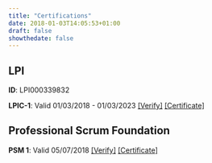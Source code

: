 ```yaml
---
title: "Certifications"
date: 2018-01-03T14:05:53+01:00
draft: false
showthedate: false
---
```


## LPI

**ID**: LPI000339832

**LPIC-1**: Valid 01/03/2018 - 01/03/2023 [[Verify]](https://lpi.org/v/LPI000339832/fu6k5s4ztn)
[[Certificate]](/pdfs/Tom-Whitwell-LPIC-1.pdf)

## Professional Scrum Foundation

**PSM 1**: Valid 05/07/2018 [[Verify]](https://www.scrum.org/user/367963)
[[Certificate]](/pdfs/Tom-Whitwell-PSM-I.pdf)
